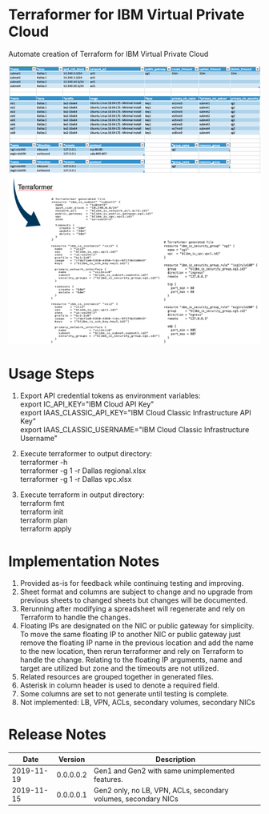 # Terraformer for IBM Virtual Private Cloud

Automate creation of Terraform for IBM Virtual Private Cloud

![TerraformerExample](/images/terraformerexample.png)

# Usage Steps

1. Export API credential tokens as environment variables:\
export IC_API_KEY="IBM Cloud API Key"\
export IAAS_CLASSIC_API_KEY="IBM Cloud Classic Infrastructure API Key"\
export IAAS_CLASSIC_USERNAME="IBM Cloud Classic Infrastructure Username"

2. Execute terraformer to output directory:\
terraformer -h\
terraformer -g 1 -r Dallas regional.xlsx\
terraformer -g 1 -r Dallas vpc.xlsx

3. Execute terraform in output directory:\
terraform fmt\
terraform init\
terraform plan\
terraform apply
 
# Implementation Notes

1. Provided as-is for feedback while continuing testing and improving.
2. Sheet format and columns are subject to change and no upgrade from previous sheets to changed sheets but changes will be documented.
3. Rerunning after modifying a spreadsheet will regenerate and rely on Terraform to handle the changes.
4. Floating IPs are designated on the NIC or public gateway for simplicity.  To move the same floating IP to another NIC or public gateway just remove the floating IP name in the previous location and add the name to the new location, then rerun terraformer and rely on Terraform to handle the change.  Relating to the floating IP arguments, name and target are utilized but zone and the timeouts are not utilized.
5. Related resources are grouped together in generated files.
6. Asterisk in column header is used to denote a required field.
7. Some columns are set to not generate until testing is complete.
8. Not implemented:  LB, VPN, ACLs, secondary volumes, secondary NICs

# Release Notes

| Date | Version | Description |
| --- | --- | --- |
| 2019-11-19 | 0.0.0.0.2 | Gen1 and Gen2 with same unimplemented features. |
| 2019-11-15 | 0.0.0.0.1 | Gen2 only, no LB, VPN, ACLs, secondary volumes, secondary NICs |
